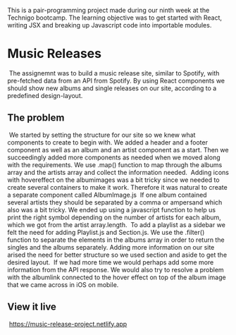 This is a pair-programming project made during our ninth week at the Technigo bootcamp. The learning objective was to get started with React, writing JSX and breaking up Javascript code into importable modules.
​
# Music Releases
​
The assignemnt was to build a music release site, similar to Spotify, with pre-fetched data from an API from Spotify. By using React components we should show new albums and single releases on our site, according to a predefined design-layout.
​
## The problem
​
We started by setting the structure for our site so we knew what components to create to begin with. We added a header and a footer component as well as an album and an artist component as a start. Then we succeedingly added more components as needed when we moved along with the requirements. We use .map() function to map through the albums array and the artists array and collect the information needed.
​
Adding icons with hovereffect on the albumimages was a bit tricky since we needed to create several containers to make it work. Therefore it was natural to create a separate component called AlbumImage.js 
​
If one album contained several artists they should be separated by a comma or ampersand which also was a bit tricky. We ended up using a javascript function to help us print the right symbol depending on the number of artists for each album, which we got from the artist array.length.
​
To add a playlist as a sidebar we felt the need for adding Playlist.js and Section.js. We use the .filter() function to separate the elements in the albums array in order to return the singles and the albums separately. Adding more information on our site arised the need for better structure so we used section and aside to get the desired layout.
​
If we had more time we would perhaps add some more information from the API response. We would also try to resolve a problem with the albumlink connected to the hover effect on top of the album image that we came across in iOS on mobile.
​
## View it live
​
https://music-release-project.netlify.app
